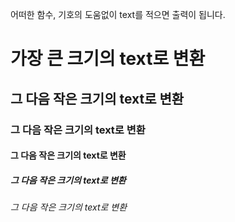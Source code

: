 어떠한 함수, 기호의 도움없이 text를 적으면 출력이 됩니다.

# 가장 큰 크기의 text로 변환
## 그 다음 작은 크기의 text로 변환
### 그 다음 작은 크기의 text로 변환
#### 그 다음 작은 크기의 text로 변환
##### 그 다음 작은 크기의 text로 변환
###### 그 다음 작은 크기의 text로 변환 

